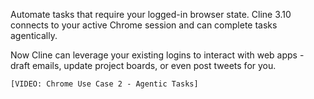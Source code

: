 Automate tasks that require your logged-in browser state. Cline 3.10 connects to your active Chrome session and can complete tasks agentically.

Now Cline can leverage your existing logins to interact with web apps - draft emails, update project boards, or even post tweets for you.

`[VIDEO: Chrome Use Case 2 - Agentic Tasks]`
